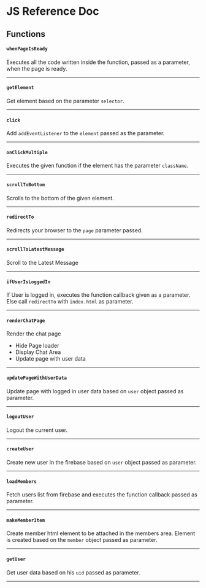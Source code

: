 JS Reference Doc
============
## Functions


#### `whenPageIsReady`
Executes all the code written inside the function, passed as a parameter, when the page is ready.

---

#### `getElement`
Get element based on the parameter `selector`.

---

#### `click`
Add `addEventListener` to the `element` passed as the parameter.

---

#### `onClickMultiple`
Executes the given function if the element has the parameter `className`.

---

#### `scrollToBottom`
Scrolls to the bottom of the given element.

---

#### `redirectTo`
Redirects your browser to the `page` parameter passed.

---

#### `scrollToLatestMessage`
Scroll to the Latest Message

---

#### `ifUserIsLoggedIn`
If User is logged in, executes the function callback given as a parameter.
Else call `redirectTo` with `index.html` as parameter.

---

#### `renderChatPage`
Render the chat page
  - Hide Page loader
  - Display Chat Area
  - Update page with user data

---

#### `updatePageWithUserData`
Update page with logged in user data based on `user` object passed as parameter.

---

#### `logoutUser`
Logout the current user.

---

#### `createUser`
Create new user in the firebase based on `user` object passed as parameter.

---

#### `loadMembers`
Fetch users list from firebase and executes the function callback passed as parameter.

---

#### `makeMemberItem`
Create member html element to be attached in the members area.
Element is created based on the `member` object passed as parameter.

---

#### `getUser`
Get user data based on his `uid` passed as parameter.

---
